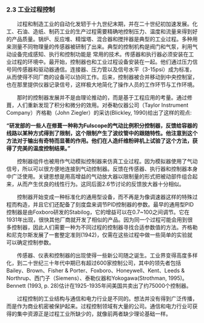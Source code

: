 ### 2.3 工业过程控制

　　过程和制造工业的自动化发轫于十九世纪末期，并在二十世纪初加速发展。化工、石油、造纸、制药工业的生产过程需要精确地控制压力、温度和流量来得到好的产品质量。锅炉、反应堆、精馏塔、混合器和搅拌器是典型的工业过程。多种用来测量不同物理量的传感器被研制了出来。典型的控制机构是阀门和气泵，利用气动设备完成感知、执行和控制功能是	常用的技术。传感器和执行器必须安装在工业过程的环境中。最开始，控制器也和工业过程设备安装在一起。他们通过压力信号同传感器和驱动器通信。连接器、压力管以及信号水平（3-15psi）成为标准，从而使得不同厂商的设备可以协同工作。后来，控制器被合并移动到中央控制室，也在那里提供仪器记录信号，这样极大地简化了操作人员的工作环节与工作环境。
  
　　那时的控制器发展并不是由理论推动的，而是基于工程应用的考量。通过修葺，人们重新发现了积分和微分的效用。对泰勒仪器公司（Taylor Instrument Company）齐格勒（John Ziegler）的采访(Blickley, 1990)给出了这样的观点:
> 
**“研发部的一些人在修葺一种称为Fulscope的气动比例积分控制器，反馈给容器的线路以某种方式得到了限制，这个限制产生了波纹管中的跟随特性。他注意到这个方法对于输出有奇特而显著的作用。他们在人造纤维粉碎机上试验了这个方法，获得了完美的温度控制结果。”**

　　控制器组件也被用作气动模拟控制器来仿真工业过程。因为模拟器使用了气动信号，所以可以很方便地连接到气动控制器。反馈在传感器、执行器和控制器本身中广泛使用。关键思想是用高增益的气动放大器以限制量的形式把被动部件组合起来，从而产生优良的线性行为。这同后面2.6节讨论的反馈放大器十分相似。
  
　　控制器开始变成一种标准化的通用型设备，而不再是为像调速器这样的特殊过程而构造，并且它们还配备了刻度盘来调节PID控制器的参数。最早的通用型PID控制器是由Foxboro研发的Stabilog，它的增益可以在0.7~100之间调节。它在1931年出现，很快其他厂商就开发了相似的产品。因为同一个过程可能会用到很多控制器，因此人们需要一种为不同过程的控制器寻找合适参数值的方法。齐格勒和尼克尔斯发展了一套整定准则(1942)，仅需在这些过程中做一些简单的实验就可以确定控制参数。
  
　　传感器、仪表和控制器的出现使得一些新公司随之诞生。工业界变得高度多样化，到二十世纪三十年代中期已有超过600家控制公司，其中的领先者包括Bailey、Brown、Fisher & Porter、Foxboro、Honeywell、Kent、Leeds & Northrup、西门子（Siemens）、泰勒仪器和Yokogawa(Strothman, 1995)。Bennett (1993, p. 28)估计在1925-1935年间美国共卖出了约75000个控制器。
  
　　过程控制的工业结构与通信和电力行业是不同的。想法并没有得到广泛传播，而是作为商业机密被保护起来。过程控制领域有大量的公司。通信和电力行业可获得的集中资源正是过程工业所缺少的，就像前两者缺少理论基础一样。

